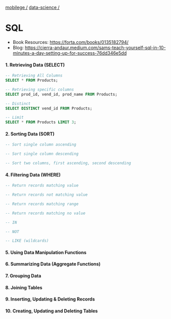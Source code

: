 [mobilege /](https://github.com/mobilege/mobilege.github.io/blob/master/README.md)
[data-science /](https://github.com/mobilege/data-science/blob/master/README.md)

# SQL

- Book Resources: https://forta.com/books/0135182794/
- Blog: https://cierra-andaur.medium.com/sams-teach-yourself-sql-in-10-minutes-a-day-setting-up-for-success-76dd346e5dd

#### 1. Retrieving Data (SELECT)
```SQL
-- Retrieving All Columns
SELECT * FROM Products;

-- Retrieving specific columns
SELECT prod_id, vend_id, prod_name FROM Products;

-- Distinct
SELECT DISTINCT vend_id FROM Products;

-- Limit
SELECT * FROM Products LIMIT 3;
```

#### 2. Sorting Data (SORT) 
```SQL
-- Sort single column ascending

-- Sort single column descending

-- Sort two columns, first ascending, second descending
```

#### 4. Filtering Data (WHERE)
```SQL
-- Return records matching value

-- Return records not matching value

-- Return records matching range

-- Return records matching no value

-- IN

-- NOT

-- LIKE (wildcards)

```

#### 5. Using Data Manipulation Functions

#### 6. Summarizing Data (Aggregate Functions)

#### 7. Grouping Data

#### 8. Joining Tables

#### 9. Inserting, Updating & Deleting Records

#### 10. Creating, Updating and Deleting Tables
